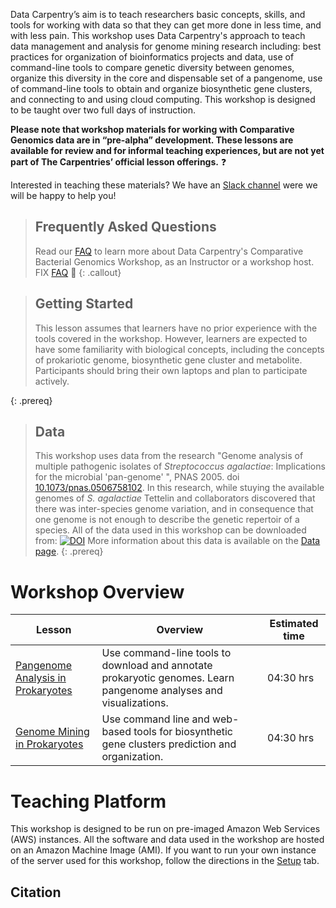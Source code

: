 ---
---

Data Carpentry’s aim is to teach researchers basic concepts, skills, and tools 
for working
with data so that they can get more done in less time, and with less pain. This workshop uses 
Data Carpentry's approach to
teach data management and analysis for genome mining research including: 
best practices for organization of bioinformatics projects and data, 
use of command-line tools to compare genetic diversity between genomes,
organize this diversity in the core and dispensable set of a pangenome,
use of command-line tools to obtain and organize biosynthetic gene clusters, 
and connecting to and using cloud computing. 
This workshop is designed to be taught over two full days of instruction.

**Please note that workshop materials for working with Comparative Genomics data are in “pre-alpha” development. 
These lessons are available for review and for informal teaching experiences, but are not yet part 
of The Carpentries’ official lesson offerings.** ❓

Interested in teaching these materials? We have an 
[Slack channel](https://metagenomicslesson.slack.com/archives/C023H1DRD1V) were we will be happy to help you! 


> ## Frequently Asked Questions
> Read our [FAQ](/comparative-genomics-workshop/faq/) to learn more about Data Carpentry's Comparative Bacterial Genomics Workshop, 
> as an Instructor or a workshop host. FIX [FAQ](/comparative-genomics-workshop/faq/) 💢
{: .callout} 

> ## Getting Started
>
> This lesson assumes that learners have no prior experience with the tools covered in the workshop. 
> However, learners are expected to have some familiarity with biological concepts,
> including the concepts of prokariotic genome, biosynthetic gene cluster and metabolite. 
> Participants should bring their own laptops and plan to participate actively.  
> 
{: .prereq}

> ## Data
> 
> This workshop uses data from the research "Genome analysis of multiple pathogenic 
> isolates of _Streptococcus agalactiae_: Implications for the microbial 'pan-genome' ",
> PNAS 2005. doi [10.1073/pnas.0506758102](https://doi.org/10.1073/pnas.0506758102).
> In this research, while stuying the available genomes of _S. agalactiae_ 
> Tettelin and collaborators discovered that there was inter-species
> genome variation, and in consequence that one genome is not enough to 
> describe the genetic repertoir of a species. 
> All of the data used in this workshop can be downloaded from: [![DOI](https://zenodo.org/badge/DOI/10.5281/zenodo.6599284.svg)](https://doi.org/10.5281/zenodo.6599284) 
> More information about this data is available on the [Data page](https://czirion.github.io/comparative-genomics-workshop/data/index.html).
{: .prereq} 

# Workshop Overview 

| Lesson    | Overview | Estimated time|
| ------- | ---------- | ---------- |
| [Pangenome Analysis in Prokaryotes](https://paumayell.github.io/pangenomics/) | Use command-line tools to download and annotate prokaryotic genomes. Learn pangenome analyses and visualizations. |04:30 hrs|  
| [Genome Mining in Prokaryotes](https://axelramosgarcia.github.io/Genome-Mining/) |  Use command line and web-based tools for biosynthetic gene clusters prediction and organization.|04:30 hrs| 


# Teaching Platform
This workshop is designed to be run on pre-imaged Amazon Web Services (AWS)
instances. All the software and data used in the workshop are hosted on an Amazon Machine Image (AMI).
If you want to run your own instance of the server used for this workshop, follow the directions in the [Setup](setup.html) tab. 

## Citation 

